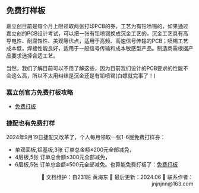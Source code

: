## 免费打样板

嘉立创目前是每个月上限领取两张打印PCB的券，工艺为有铅喷锡的，如果通过嘉立创的PCB设计考试，可以把一张有铅喷锡换成沉金工艺的。沉金工艺具有高导电性、耐腐蚀性、美观等优点，适用于高频、高速信号传输的PCB；喷锡工艺成本低，焊接性能良好，适用于一般信号传输和成本敏感型产品。制造商需根据产品要求选择合适工艺。

当然，我们了解目前可以不用了解这些，因为目前我们设计的PCB要求的性能不会这么高，所以不太用纠结是沉金还是有铅喷锡(白嫖就完事了！)

### 嘉立创官方免费打板攻略

- [免费打板](https://wiki.lceda.cn/zh-hans/design-production/free-pcb.html)

### 捷配也有免费打样

2024年9月19日捷配又改革了，个人每月领取一张1-6层免费打样券：

- 单双面板,铝基板,3张 订单总金额≤200元全部减免，
- 4层板,5张 订单总金额≤300元全部减免，
- 6层板,5张 订单总金额≤500元全部减免。也算能免费打板了：[免费打板](https://www.jiepei.com/Activity/newfree.html#:~:text=%E6%8D%B7%E9%85%8DPCB%E6%8F%90%E4%BE%9B1)

<div align="right">
🎨 文档维护：自231班 黄海东 
📅 最后更新：2024.06  
📧 联系作者：jnjnjnn@163.com
</div>